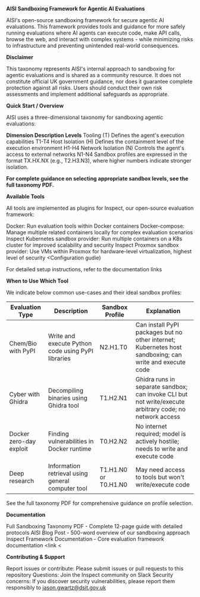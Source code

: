 **AISI Sandboxing Framework for Agentic AI Evaluations**

AISI's open-source sandboxing framework for secure agentic AI evaluations. This framework provides tools and guidance for more safely running evaluations where AI agents can execute code, make API calls, browse the web, and interact with complex systems - while minimizing risks to infrastructure and preventing unintended real-world consequences.

**Disclaimer**

This taxonomy represents AISI's internal approach to sandboxing for agentic evaluations and is shared as a community resource. It does not constitute official UK government guidance, nor does it guarantee complete protection against all risks. Users should conduct their own risk assessments and implement additional safeguards as appropriate.

**Quick Start / Overview**

AISI uses a three-dimensional taxonomy for sandboxing agentic evaluations:

**Dimension	Description	Levels**
Tooling (T)	Defines the agent's execution capabilities	T1-T4
Host Isolation (H)	Defines the containment level of the execution environment	H1-H4
Network Isolation (N)	Controls the agent's access to external networks	N1-N4
Sandbox profiles are expressed in the format TX.HX.NX (e.g., T2.H3.N3), where higher numbers indicate stronger isolation.

**For complete guidance on selecting appropriate sandbox levels, see the full taxonomy PDF.**

**Available Tools**

All tools are implemented as plugins for Inspect, our open-source evaluation framework:

Docker: Run evaluation tools within Docker containers <Configuration guide> 
Docker-compose: Manage multiple related containers locally for complex evaluation scenarios <Config guide>
Inspect Kubernetes sandbox provider: Run multiple containers on a K8s cluster for improved scalability and security <Config guide>
Inspect Proxmox sandbox provider: Use VMs within Proxmox for hardware-level virtualization, highest level of security <Configuration gudie)


For detailed setup instructions, refer to the documentation links <link to PDF>

**When to Use Which Tool**

We indicate below common use-cases and their ideal sandbox profiles:

| Evaluation Type | Description | Sandbox Profile | Explanation |
|-----------------|-------------|-----------------|-------------|
| Chem/Bio with PyPI | Write and execute Python code using PyPI libraries | N2.H1.T0 | Can install PyPI packages but no other internet; Kubernetes host sandboxing; can write and execute code |
| Cyber with Ghidra | Decompiling binaries using Ghidra tool | T1.H2.N1 | Ghidra runs in separate sandbox; can invoke CLI but not write/execute arbitrary code; no network access |
| Docker zero-day exploit | Finding vulnerabilities in Docker runtime | T0.H2.N2 | No internet required; model is actively hostile; needs to write and execute code |
| Deep research | Information retrieval using general computer tool | T1.H1.N0 or T0.H1.N0 | May need access to tools but won't write/execute code |

See the full taxonomy PDF for comprehensive guidance on profile selection.

**Documentation**

Full Sandboxing Taxonomy PDF - Complete 12-page guide with detailed protocols <link>
AISI Blog Post - 500-word overview of our sandboxing approach <link> 
Inspect Framework Documentation - Core evaluation framework documentation <link < 

**Contributing & Support**

Report issues or contribute: Please submit issues or pull requests to this repository 
Questions: Join the Inspect community on Slack <link>
Security concerns: If you discover security vulnerabilities, please report them responsibly to jason.gwartz@dsit.gov.uk 
